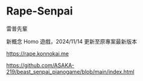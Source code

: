 # Rape-Senpai

雷普先輩

新概念 Homo 遊戲，2024/11/14 更新至原專案最新版本

https://rape.konnokai.me

https://github.com/ASAKA-219/beast_senpai_pianogame/blob/main/index.html
